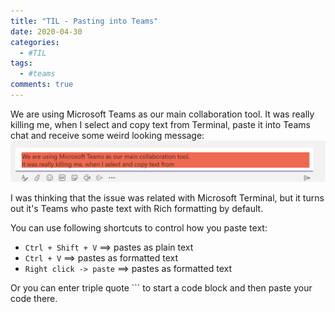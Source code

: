```yaml
---
title: "TIL - Pasting into Teams"
date: 2020-04-30
categories:
  - #TIL
tags:
  - #teams
comments: true
---
```


We are using Microsoft Teams as our main collaboration tool.
It was really killing me, when I select and copy text from
Terminal, paste it into Teams chat and receive some weird
looking message:
![Colorized Paste](/assets/images/paste-colored.png)

I was thinking that the issue was related with Microsoft Terminal, but
it turns out it's Teams who paste text with Rich formatting by default.

You can use following shortcuts to control how you paste text:

* `Ctrl + Shift + V` ==> pastes as plain text
* `Ctrl + V` ==> pastes as formatted text
* `Right click -> paste` ==> pastes as formatted text

Or you can enter triple quote ``` to start a code block
and then paste your code there.
